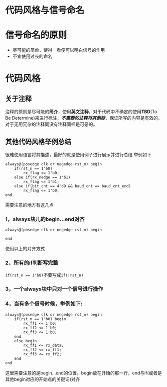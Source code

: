 # 代码风格与信号命名

# 信号命名的原则
- 尽可能的简单，使得一看便可以明白信号的作用
- 不宜使用过长的命名

# 代码风格

## 关于注释
注释的原则是尽可能的**简介**，使用**英文注释**，对于代码中不确定的使用**TBD**(To Be Determine)来进行标注，***不需要的注释将其删除***，保证所写的内容是有效的，对于无用冗杂的注释同没有注释同样是可恶的。

## 其他代码风格举例总结
很难使用语言将其描述，最好的就是使用例子进行展示并进行总结
举例如下
```
always@(posedge clk or negedge rst_n) begin
	if(rst_n == 1'b0)
		rx_flag <= 1'b0;
	else if(rx_nedge == 1'b1)
	    rx_flag	<= 1'b1;
    else if(bit_cnt == 4'd9 && baud_cnt == baud_cnt_end)
	    rx_flag <= 1'b0;
end
```
需要注意的地方有这几点

### 1，always块儿的begin...end对齐
```
always@(posedge clk or negedge rst_n) begin 

end
```
使用以上的对齐方式

### 2，所有的if判断写完整
`if(rst_n == 1'b0)`不要写成`if(!rst_n)`

### 3，一个always块中只对一个信号进行操作

### 4，当有多个信号时候，举例如下:
```
always@(posedge clk or negedge rst_n) begin
    if(rst_n == 1'b0) begin 
		rx_ff1 <= 1'b0;
		rx_ff2 <= 1'b0;
		rx_ff3 <= 1'b0;
    end 
    else begin 
		rx_ff1 <= rx_data;
		rx_ff2 <= rx_ff1;
		rx_ff3 <= rx_ff2;
    end 
end 
```
这里需要注意的是begin...end的位置。begin放在开始的那一行，end与if(或者是其他begin对应的开始点的关键词)对齐